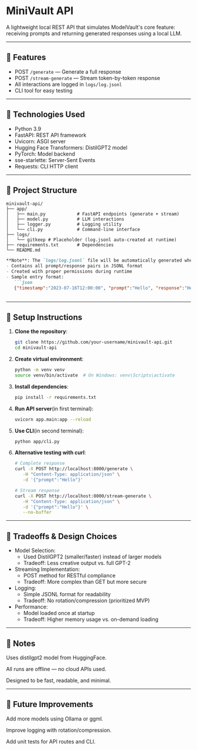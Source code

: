 # MiniVault API

A lightweight local REST API that simulates ModelVault's core feature: receiving prompts and returning generated responses using a local LLM.

---

## 🚀 Features

- POST `/generate` — Generate a full response
- POST `/stream-generate` — Stream token-by-token response
- All interactions are logged in `logs/log.jsonl`
- CLI tool for easy testing

---

## 🧠 Technologies Used

- Python 3.9
- FastAPI: REST API framework
- Uvicorn: ASGI server
- Hugging Face Transformers: DistilGPT2 model
- PyTorch: Model backend
- sse-starlette: Server-Sent Events
- Requests: CLI HTTP client

---

## 📁 Project Structure

```
minivault-api/
├── app/
│   ├── main.py            # FastAPI endpoints (generate + stream)
│   ├── model.py           # LLM interactions
│   ├── logger.py          # Logging utility
│   └── cli.py             # Command-line interface
├── logs/
│   └── gitkeep # Placeholder (log.jsonl auto-created at runtime)
├── requirements.txt       # Dependencies
└── README.md

```
```markdown
**Note**: The `logs/log.jsonl` file will be automatically generated when you first run the API. 
- Contains all prompt/response pairs in JSONL format
- Created with proper permissions during runtime
- Sample entry format:
   ```json
   {"timestamp":"2023-07-16T12:00:00", "prompt":"Hello", "response":"Hello! Welcome to ModelVault's API simulation. How can I assist you today?"}
      
```
---

## 🏁 Setup Instructions

1. **Clone the repository**:
   ```bash
   git clone https://github.com/your-username/minivault-api.git
   cd minivault-api

2. **Create virtual environment**:
   ```bash
   python -m venv venv
   source venv/bin/activate  # On Windows: venv\Scripts\activate

3. **Install dependencies**:
   ```bash
   pip install -r requirements.txt

4. **Run API server**(in first terminal):
   ```bash
   uvicorn app.main:app --reload

5. **Use CLI**(in second terminal):
   ```bash
   python app/cli.py

6. **Alternative testing with curl**:
   ```bash
   # Complete response
   curl -X POST http://localhost:8000/generate \
      -H "Content-Type: application/json" \
      -d '{"prompt":"Hello"}'
   
   # Stream response
   curl -X POST http://localhost:8000/stream-generate \
      -H "Content-Type: application/json" \
      -d '{"prompt":"Hello"}' \
      --no-buffer
   
---

## 🔧 Tradeoffs & Design Choices

- Model Selection:
     - Used DistilGPT2 (smaller/faster) instead of larger models
     - Tradeoff: Less creative output vs. full GPT-2
- Streaming Implementation:
     - POST method for RESTful compliance
     - Tradeoff: More complex than GET but more secure
- Logging:
     - Simple JSONL format for readability
     - Tradeoff: No rotation/compression (prioritized MVP)
- Performance:
     - Model loaded once at startup
     - Tradeoff: Higher memory usage vs. on-demand loading

---

## 📌 Notes

Uses distilgpt2 model from HuggingFace.

All runs are offline — no cloud APIs used.

Designed to be fast, readable, and minimal.

---

## 🧪 Future Improvements

Add more models using Ollama or ggml.

Improve logging with rotation/compression.

Add unit tests for API routes and CLI.

